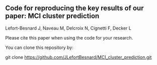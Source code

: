 ## Code for reproducing the key results of our paper: MCI cluster prediction

Lefort-Besnard J, Naveau M, Delcroix N, Cignetti F, Decker L

Please cite this paper when using the code for your research.

You can clone this repository by:

git clone https://github.com/JLefortBesnard/MCI_cluster_prediction.git